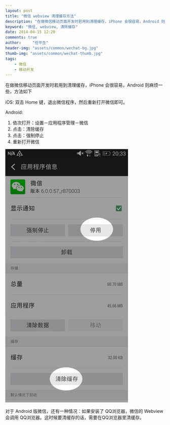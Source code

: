 ```yaml
---
layout: post
title: "微信 webview 清理缓存方法"
description: "在做微信移动页面开发时若用到清理缓存，iPhone 会很容易，Android 则麻烦一些，方法如下"
keyword: "微信, webview, 清除缓存"
date: 2014-04-15 12:20
comments: true
author:     "任平生"
header-img: "assets/common/wechat-bg.jpg"
thumb-img: "assets/common/wechat-thumb.jpg"
tags:
    - 微信
    - 移动开发
---
```

在做微信移动页面开发时若用到清理缓存，iPhone 会很容易，Android 则麻烦一些，方法如下

iOS:
双击 Home 键，退出微信程序，然后重新打开微信即可。

Android:

1. 依次打开：设置－应用程序管理－微信 
2. 点击：清除缓存 
3. 点击：强制停止 
4. 重新打开微信 

![微信 webview 清理缓存方法](/assets/2014/04/weixin-cache.jpg)


对于 Android 版微信，还有一种情况：如果安装了 QQ浏览器，微信的 Webview 会调用 QQ浏览器。这时候要清缓存的话，需要在QQ浏览器里清缓存。
